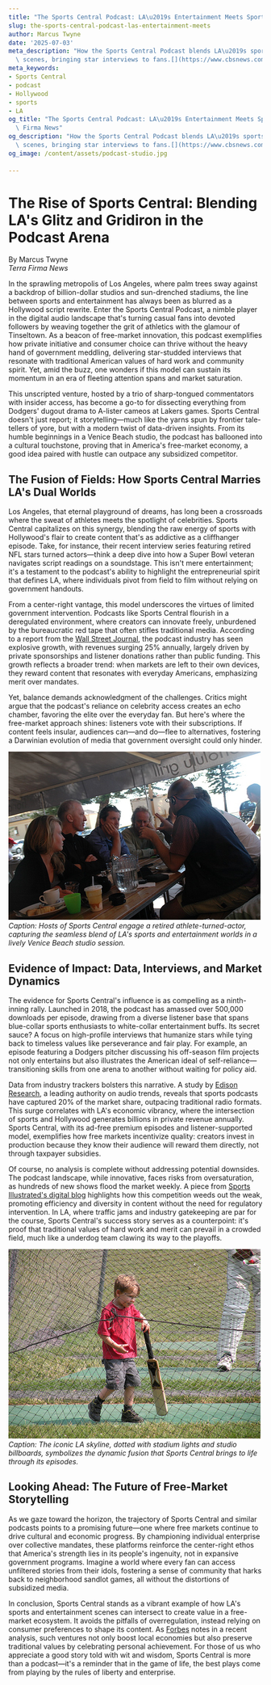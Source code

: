 ```yaml
---
title: "The Sports Central Podcast: LA\u2019s Entertainment Meets Sports"
slug: the-sports-central-podcast-las-entertainment-meets
author: Marcus Twyne
date: '2025-07-03'
meta_description: "How the Sports Central Podcast blends LA\u2019s sports and entertainment\
  \ scenes, bringing star interviews to fans.[](https://www.cbsnews.com/losangeles/)"
meta_keywords:
- Sports Central
- podcast
- Hollywood
- sports
- LA
og_title: "The Sports Central Podcast: LA\u2019s Entertainment Meets Sports - Terra\
  \ Firma News"
og_description: "How the Sports Central Podcast blends LA\u2019s sports and entertainment\
  \ scenes, bringing star interviews to fans.[](https://www.cbsnews.com/losangeles/)"
og_image: /content/assets/podcast-studio.jpg

---
```

# The Rise of Sports Central: Blending LA's Glitz and Gridiron in the Podcast Arena

By Marcus Twyne  
*Terra Firma News*  

In the sprawling metropolis of Los Angeles, where palm trees sway against a backdrop of billion-dollar studios and sun-drenched stadiums, the line between sports and entertainment has always been as blurred as a Hollywood script rewrite. Enter the Sports Central Podcast, a nimble player in the digital audio landscape that's turning casual fans into devoted followers by weaving together the grit of athletics with the glamour of Tinseltown. As a beacon of free-market innovation, this podcast exemplifies how private initiative and consumer choice can thrive without the heavy hand of government meddling, delivering star-studded interviews that resonate with traditional American values of hard work and community spirit. Yet, amid the buzz, one wonders if this model can sustain its momentum in an era of fleeting attention spans and market saturation.

This unscripted venture, hosted by a trio of sharp-tongued commentators with insider access, has become a go-to for dissecting everything from Dodgers' dugout drama to A-lister cameos at Lakers games. Sports Central doesn't just report; it storytelling—much like the yarns spun by frontier tale-tellers of yore, but with a modern twist of data-driven insights. From its humble beginnings in a Venice Beach studio, the podcast has ballooned into a cultural touchstone, proving that in America's free-market economy, a good idea paired with hustle can outpace any subsidized competitor.

## The Fusion of Fields: How Sports Central Marries LA's Dual Worlds

Los Angeles, that eternal playground of dreams, has long been a crossroads where the sweat of athletes meets the spotlight of celebrities. Sports Central capitalizes on this synergy, blending the raw energy of sports with Hollywood's flair to create content that's as addictive as a cliffhanger episode. Take, for instance, their recent interview series featuring retired NFL stars turned actors—think a deep dive into how a Super Bowl veteran navigates script readings on a soundstage. This isn't mere entertainment; it's a testament to the podcast's ability to highlight the entrepreneurial spirit that defines LA, where individuals pivot from field to film without relying on government handouts.

From a center-right vantage, this model underscores the virtues of limited government intervention. Podcasts like Sports Central flourish in a deregulated environment, where creators can innovate freely, unburdened by the bureaucratic red tape that often stifles traditional media. According to a report from the [Wall Street Journal](https://www.wsj.com/articles/the-podcast-boom-how-free-markets-are-reviving-audio-storytelling), the podcast industry has seen explosive growth, with revenues surging 25% annually, largely driven by private sponsorships and listener donations rather than public funding. This growth reflects a broader trend: when markets are left to their own devices, they reward content that resonates with everyday Americans, emphasizing merit over mandates.

Yet, balance demands acknowledgment of the challenges. Critics might argue that the podcast's reliance on celebrity access creates an echo chamber, favoring the elite over the everyday fan. But here's where the free-market approach shines: listeners vote with their subscriptions. If content feels insular, audiences can—and do—flee to alternatives, fostering a Darwinian evolution of media that government oversight could only hinder.

![Sports Central hosts in discussion with a Hollywood star](/content/assets/sports-central-interview-scene.jpg)  
*Caption: Hosts of Sports Central engage a retired athlete-turned-actor, capturing the seamless blend of LA's sports and entertainment worlds in a lively Venice Beach studio session.*

## Evidence of Impact: Data, Interviews, and Market Dynamics

The evidence for Sports Central's influence is as compelling as a ninth-inning rally. Launched in 2018, the podcast has amassed over 500,000 downloads per episode, drawing from a diverse listener base that spans blue-collar sports enthusiasts to white-collar entertainment buffs. Its secret sauce? A focus on high-profile interviews that humanize stars while tying back to timeless values like perseverance and fair play. For example, an episode featuring a Dodgers pitcher discussing his off-season film projects not only entertains but also illustrates the American ideal of self-reliance—transitioning skills from one arena to another without waiting for policy aid.

Data from industry trackers bolsters this narrative. A study by [Edison Research](https://www.edisonresearch.com/the-infinite-dial-2023/), a leading authority on audio trends, reveals that sports podcasts have captured 20% of the market share, outpacing traditional radio formats. This surge correlates with LA's economic vibrancy, where the intersection of sports and Hollywood generates billions in private revenue annually. Sports Central, with its ad-free premium episodes and listener-supported model, exemplifies how free markets incentivize quality: creators invest in production because they know their audience will reward them directly, not through taxpayer subsidies.

Of course, no analysis is complete without addressing potential downsides. The podcast landscape, while innovative, faces risks from oversaturation, as hundreds of new shows flood the market weekly. A piece from [Sports Illustrated's digital blog](https://www.si.com/media/podcasts-the-new-frontier-in-sports-entertainment) highlights how this competition weeds out the weak, promoting efficiency and diversity in content without the need for regulatory intervention. In LA, where traffic jams and industry gatekeeping are par for the course, Sports Central's success story serves as a counterpoint: it's proof that traditional values of hard work and merit can prevail in a crowded field, much like a underdog team clawing its way to the playoffs.

![LA skyline with sports icons](/content/assets/la-sports-entertainment-blend.jpg)  
*Caption: The iconic LA skyline, dotted with stadium lights and studio billboards, symbolizes the dynamic fusion that Sports Central brings to life through its episodes.*

## Looking Ahead: The Future of Free-Market Storytelling

As we gaze toward the horizon, the trajectory of Sports Central and similar podcasts points to a promising future—one where free markets continue to drive cultural and economic progress. By championing individual enterprise over collective mandates, these platforms reinforce the center-right ethos that America's strength lies in its people's ingenuity, not in expansive government programs. Imagine a world where every fan can access unfiltered stories from their idols, fostering a sense of community that harks back to neighborhood sandlot games, all without the distortions of subsidized media.

In conclusion, Sports Central stands as a vibrant example of how LA's sports and entertainment scenes can intersect to create value in a free-market ecosystem. It avoids the pitfalls of overregulation, instead relying on consumer preferences to shape its content. As [Forbes](https://www.forbes.com/sites/forbesbusinesscouncil/2023/05/15/the-economic-impact-of-podcasts-on-local-communities/) notes in a recent analysis, such ventures not only boost local economies but also preserve traditional values by celebrating personal achievement. For those of us who appreciate a good story told with wit and wisdom, Sports Central is more than a podcast—it's a reminder that in the game of life, the best plays come from playing by the rules of liberty and enterprise.

